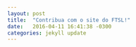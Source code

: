 ```yaml
---
layout: post
title:  "Contribua com o site do FTSL!"
date:   2016-04-11 16:41:38 -0300
categories: jekyll update
---
```

